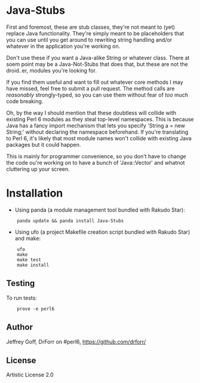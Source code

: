 Java-Stubs
=======

First and foremost, these are stub classes, they're not meant to (yet) replace Java functionality. They're simply meant to be placeholders that you can use until you get around to rewriting string handling and/or whatever in the application you're working on.

Don't use these if you want a Java-alike String or whatever class. There at soem point may be a Java-Not-Stubs that does that, but these are not the droid..er, modules you're looking for.

If you find them useful and want to fill out whatever core methods I may have missed, feel free to submit a pull request. The method calls are *reasonably* strongly-typed, so you can use them without fear of *too* much code breaking.

Oh, by the way I should mention that these doubtless will collide with existing Perl 6 modules as they steal top-level namespaces. This is because Java has a fancy import mechanism that lets you specify 'String a = new String;' without declaring the namespace beforehand. If you're translating to Perl 6, it's likely that most module names won't collide with existing Java packages but it could happen.

This is mainly for programmer convenience, so you don't have to change the code ou're working on to have a bunch of 'Java::Vector' and whatnot cluttering up your screen.

Installation
============

* Using panda (a module management tool bundled with Rakudo Star):

```
    panda update && panda install Java-Stubs
```

* Using ufo (a project Makefile creation script bundled with Rakudo Star) and make:

```
    ufo                    
    make
    make test
    make install
```

## Testing

To run tests:

```
    prove -e perl6
```

## Author

Jeffrey Goff, DrForr on #perl6, https://github.com/drforr/

## License

Artistic License 2.0
